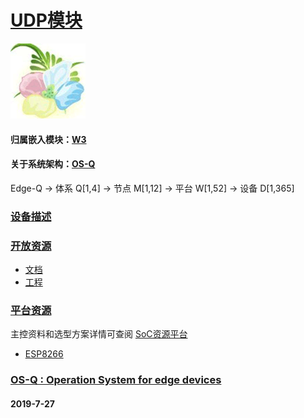﻿# [UDP模块](https://github.com/OS-Q/D18)
[![sites](OS-Q/qitas.png)](http://www.OS-Q.com)

#### 归属嵌入模块：[W3](https://github.com/OS-Q/W3)

#### 关于系统架构：[OS-Q](https://github.com/OS-Q/OS-Q)

Edge-Q -> 体系 Q[1,4] -> 节点 M[1,12] -> 平台 W[1,52] -> 设备 D[1,365]

### [设备描述](https://github.com/OS-Q/D18/wiki) 


### [开放资源](https://github.com/OS-Q/)

* [文档](docs/)
* [工程](project/)

### [平台资源](https://github.com/sochub)

主控资料和选型方案详情可查阅
[SoC资源平台](https://github.com/sochub)

* [ESP8266](https://github.com/sochub/ESP8266)

### [OS-Q : Operation System for edge devices](http://www.OS-Q.com/Edge/D18)
####  2019-7-27